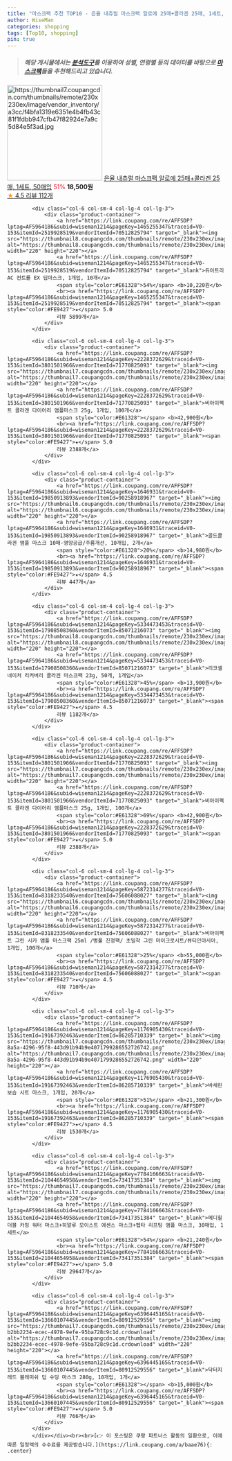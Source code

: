 ```yaml
---
title: "마스크팩 추천 TOP10 - 은율 내츄럴 마스크팩 알로에 25매+콜라겐 25매, 1세트, 50매입"
author: WiseMan
categories: shopping
tags: [Top10, shopping]
pin: true
---
```


> ##### 해당 게시물에서는 [**분석도구**](https://itemscout.io/)를 이용하여 **성별**, **연령별** 등의 데이터를 바탕으로 [**마스크팩**](https://link.coupang.com/a/baae76)들을 추천해드리고 있습니다.
<div class="container"><div class="row">
            <div class="col-6 col-sm-4 col-lg-4 col-lg-3">
                <div class="product-container">
                    <a href="https://link.coupang.com/re/AFFSDP?lptag=AF5964186&subid=wiseman1214&pageKey=7520397200&traceid=V0-153&itemId=19723209954&vendorItemId=86827307281" target="_blank"><img src="https://thumbnail7.coupangcdn.com/thumbnails/remote/230x230ex/image/vendor_inventory/a3cc/f4bfa1319e6351e4b4fb43c81f1fdbb947cfb47f82924e7a9c5d84e5f3ad.jpg" alt="https://thumbnail7.coupangcdn.com/thumbnails/remote/230x230ex/image/vendor_inventory/a3cc/f4bfa1319e6351e4b4fb43c81f1fdbb947cfb47f82924e7a9c5d84e5f3ad.jpg" width="220" height="220"></a>
                    <a href="https://link.coupang.com/re/AFFSDP?lptag=AF5964186&subid=wiseman1214&pageKey=7520397200&traceid=V0-153&itemId=19723209954&vendorItemId=86827307281" target="_blank">은율 내츄럴 마스크팩 알로에 25매+콜라겐 25매, 1세트, 50매입</a>
                    <span style="color:#E61328">51%</span> <b>18,500원</b>
                    <br><a href="https://link.coupang.com/re/AFFSDP?lptag=AF5964186&subid=wiseman1214&pageKey=7520397200&traceid=V0-153&itemId=19723209954&vendorItemId=86827307281" target="_blank"><span style="color:#FE9427">★</span> 4.5
                    리뷰 112개</a>
                </div>
            </div>
            
            <div class="col-6 col-sm-4 col-lg-4 col-lg-3">
                <div class="product-container">
                    <a href="https://link.coupang.com/re/AFFSDP?lptag=AF5964186&subid=wiseman1214&pageKey=1465255347&traceid=V0-153&itemId=2519928519&vendorItemId=70512825794" target="_blank"><img src="https://thumbnail8.coupangcdn.com/thumbnails/remote/230x230ex/image/0820_amir_esrgan_inf80k_batch_0_max3k/8505/6c1da5c4e3347ac679e66ef4019ebd3b0e06a435c357500390b54946ed48.jpg" alt="https://thumbnail8.coupangcdn.com/thumbnails/remote/230x230ex/image/0820_amir_esrgan_inf80k_batch_0_max3k/8505/6c1da5c4e3347ac679e66ef4019ebd3b0e06a435c357500390b54946ed48.jpg" width="220" height="220"></a>
                    <a href="https://link.coupang.com/re/AFFSDP?lptag=AF5964186&subid=wiseman1214&pageKey=1465255347&traceid=V0-153&itemId=2519928519&vendorItemId=70512825794" target="_blank">듀이트리 AC 컨트롤 EX 딥마스크, 1개입, 10개</a>
                    <span style="color:#E61328">54%</span> <b>10,220원</b>
                    <br><a href="https://link.coupang.com/re/AFFSDP?lptag=AF5964186&subid=wiseman1214&pageKey=1465255347&traceid=V0-153&itemId=2519928519&vendorItemId=70512825794" target="_blank"><span style="color:#FE9427">★</span> 5.0
                    리뷰 5899개</a>
                </div>
            </div>
            
            <div class="col-6 col-sm-4 col-lg-4 col-lg-3">
                <div class="product-container">
                    <a href="https://link.coupang.com/re/AFFSDP?lptag=AF5964186&subid=wiseman1214&pageKey=2228372629&traceid=V0-153&itemId=3801501966&vendorItemId=71770825093" target="_blank"><img src="https://thumbnail7.coupangcdn.com/thumbnails/remote/230x230ex/image/vendor_inventory/ae34/156cbd56225f3fdb7707b1c179ee70662c732a82e2b74e43dd35643c92dc.jpg" alt="https://thumbnail7.coupangcdn.com/thumbnails/remote/230x230ex/image/vendor_inventory/ae34/156cbd56225f3fdb7707b1c179ee70662c732a82e2b74e43dd35643c92dc.jpg" width="220" height="220"></a>
                    <a href="https://link.coupang.com/re/AFFSDP?lptag=AF5964186&subid=wiseman1214&pageKey=2228372629&traceid=V0-153&itemId=3801501966&vendorItemId=71770825093" target="_blank">비아이펙트 콜라겐 다이어리 앰플마스크 25g, 1개입, 100개</a>
                    <span style="color:#E61328"></span> <b>42,900원</b>
                    <br><a href="https://link.coupang.com/re/AFFSDP?lptag=AF5964186&subid=wiseman1214&pageKey=2228372629&traceid=V0-153&itemId=3801501966&vendorItemId=71770825093" target="_blank"><span style="color:#FE9427">★</span> 5.0
                    리뷰 2388개</a>
                </div>
            </div>
            
            <div class="col-6 col-sm-4 col-lg-4 col-lg-3">
                <div class="product-container">
                    <a href="https://link.coupang.com/re/AFFSDP?lptag=AF5964186&subid=wiseman1214&pageKey=1646931&traceid=V0-153&itemId=19850913893&vendorItemId=90258918967" target="_blank"><img src="https://thumbnail6.coupangcdn.com/thumbnails/remote/230x230ex/image/vendor_inventory/7ea2/a9f3a3bd270be10de071b5fcf611c141db0f406e3575c1cbf31b4ada6b16.jpg" alt="https://thumbnail6.coupangcdn.com/thumbnails/remote/230x230ex/image/vendor_inventory/7ea2/a9f3a3bd270be10de071b5fcf611c141db0f406e3575c1cbf31b4ada6b16.jpg" width="220" height="220"></a>
                    <a href="https://link.coupang.com/re/AFFSDP?lptag=AF5964186&subid=wiseman1214&pageKey=1646931&traceid=V0-153&itemId=19850913893&vendorItemId=90258918967" target="_blank">골드콜라겐 앰플 마스크 10매-영양공급/주름개선, 10개입, 2개</a>
                    <span style="color:#E61328">20%</span> <b>14,980원</b>
                    <br><a href="https://link.coupang.com/re/AFFSDP?lptag=AF5964186&subid=wiseman1214&pageKey=1646931&traceid=V0-153&itemId=19850913893&vendorItemId=90258918967" target="_blank"><span style="color:#FE9427">★</span> 4.5
                    리뷰 447개</a>
                </div>
            </div>
            
            <div class="col-6 col-sm-4 col-lg-4 col-lg-3">
                <div class="product-container">
                    <a href="https://link.coupang.com/re/AFFSDP?lptag=AF5964186&subid=wiseman1214&pageKey=5334473453&traceid=V0-153&itemId=17908508360&vendorItemId=85071216073" target="_blank"><img src="https://thumbnail8.coupangcdn.com/thumbnails/remote/230x230ex/image/vendor_inventory/e6d4/47bc906443154094633fe6fbadd748d8dbd665b6686b29177a1636fba337.jpg" alt="https://thumbnail8.coupangcdn.com/thumbnails/remote/230x230ex/image/vendor_inventory/e6d4/47bc906443154094633fe6fbadd748d8dbd665b6686b29177a1636fba337.jpg" width="220" height="220"></a>
                    <a href="https://link.coupang.com/re/AFFSDP?lptag=AF5964186&subid=wiseman1214&pageKey=5334473453&traceid=V0-153&itemId=17908508360&vendorItemId=85071216073" target="_blank">리코셀 네이처 리커버리 콜라겐 마스크팩 23g, 50개, 1개입</a>
                    <span style="color:#E61328">45%</span> <b>13,900원</b>
                    <br><a href="https://link.coupang.com/re/AFFSDP?lptag=AF5964186&subid=wiseman1214&pageKey=5334473453&traceid=V0-153&itemId=17908508360&vendorItemId=85071216073" target="_blank"><span style="color:#FE9427">★</span> 4.5
                    리뷰 1182개</a>
                </div>
            </div>
            
            <div class="col-6 col-sm-4 col-lg-4 col-lg-3">
                <div class="product-container">
                    <a href="https://link.coupang.com/re/AFFSDP?lptag=AF5964186&subid=wiseman1214&pageKey=2228372629&traceid=V0-153&itemId=3801501966&vendorItemId=71770825093" target="_blank"><img src="https://thumbnail7.coupangcdn.com/thumbnails/remote/230x230ex/image/vendor_inventory/ae34/156cbd56225f3fdb7707b1c179ee70662c732a82e2b74e43dd35643c92dc.jpg" alt="https://thumbnail7.coupangcdn.com/thumbnails/remote/230x230ex/image/vendor_inventory/ae34/156cbd56225f3fdb7707b1c179ee70662c732a82e2b74e43dd35643c92dc.jpg" width="220" height="220"></a>
                    <a href="https://link.coupang.com/re/AFFSDP?lptag=AF5964186&subid=wiseman1214&pageKey=2228372629&traceid=V0-153&itemId=3801501966&vendorItemId=71770825093" target="_blank">비아이펙트 콜라겐 다이어리 앰플마스크 25g, 1개입, 100개</a>
                    <span style="color:#E61328">69%</span> <b>42,900원</b>
                    <br><a href="https://link.coupang.com/re/AFFSDP?lptag=AF5964186&subid=wiseman1214&pageKey=2228372629&traceid=V0-153&itemId=3801501966&vendorItemId=71770825093" target="_blank"><span style="color:#FE9427">★</span> 5.0
                    리뷰 2388개</a>
                </div>
            </div>
            
            <div class="col-6 col-sm-4 col-lg-4 col-lg-3">
                <div class="product-container">
                    <a href="https://link.coupang.com/re/AFFSDP?lptag=AF5964186&subid=wiseman1214&pageKey=5872314277&traceid=V0-153&itemId=8318233540&vendorItemId=75606088027" target="_blank"><img src="https://thumbnail6.coupangcdn.com/thumbnails/remote/230x230ex/image/vendor_inventory/3882/e40e96a86adf0d8cc9e579c33757769e39eb494aa9a696aeea3654d3f2e4.jpg" alt="https://thumbnail6.coupangcdn.com/thumbnails/remote/230x230ex/image/vendor_inventory/3882/e40e96a86adf0d8cc9e579c33757769e39eb494aa9a696aeea3654d3f2e4.jpg" width="220" height="220"></a>
                    <a href="https://link.coupang.com/re/AFFSDP?lptag=AF5964186&subid=wiseman1214&pageKey=5872314277&traceid=V0-153&itemId=8318233540&vendorItemId=75606088027" target="_blank">비아이펙트 그린 시카 앰플 마스크팩 25ml /병풀 진정팩/ 초밀착 그린 마이크로시트/뷰티인아시아, 1개입, 100개</a>
                    <span style="color:#E61328">25%</span> <b>55,000원</b>
                    <br><a href="https://link.coupang.com/re/AFFSDP?lptag=AF5964186&subid=wiseman1214&pageKey=5872314277&traceid=V0-153&itemId=8318233540&vendorItemId=75606088027" target="_blank"><span style="color:#FE9427">★</span> 4.5
                    리뷰 710개</a>
                </div>
            </div>
            
            <div class="col-6 col-sm-4 col-lg-4 col-lg-3">
                <div class="product-container">
                    <a href="https://link.coupang.com/re/AFFSDP?lptag=AF5964186&subid=wiseman1214&pageKey=1176905430&traceid=V0-153&itemId=19167392463&vendorItemId=86285710339" target="_blank"><img src="https://thumbnail7.coupangcdn.com/thumbnails/remote/230x230ex/image/retail/images/ec65f04f-8a5a-4296-95f8-443d91b94b9e4071799286552726742.png" alt="https://thumbnail7.coupangcdn.com/thumbnails/remote/230x230ex/image/retail/images/ec65f04f-8a5a-4296-95f8-443d91b94b9e4071799286552726742.png" width="220" height="220"></a>
                    <a href="https://link.coupang.com/re/AFFSDP?lptag=AF5964186&subid=wiseman1214&pageKey=1176905430&traceid=V0-153&itemId=19167392463&vendorItemId=86285710339" target="_blank">바세린 보습 시트 마스크, 1개입, 20개</a>
                    <span style="color:#E61328">51%</span> <b>21,300원</b>
                    <br><a href="https://link.coupang.com/re/AFFSDP?lptag=AF5964186&subid=wiseman1214&pageKey=1176905430&traceid=V0-153&itemId=19167392463&vendorItemId=86285710339" target="_blank"><span style="color:#FE9427">★</span> 4.5
                    리뷰 1530개</a>
                </div>
            </div>
            
            <div class="col-6 col-sm-4 col-lg-4 col-lg-3">
                <div class="product-container">
                    <a href="https://link.coupang.com/re/AFFSDP?lptag=AF5964186&subid=wiseman1214&pageKey=7784166663&traceid=V0-153&itemId=21044654958&vendorItemId=73417351384" target="_blank"><img src="https://thumbnail7.coupangcdn.com/thumbnails/remote/230x230ex/image/0820_amir_esrgan_inf80k_batch_0_max3k/b780/ca141edf4cd1c729f84611ba15ab30c46ffcfc0b473e2853b2d21e856055.png" alt="https://thumbnail7.coupangcdn.com/thumbnails/remote/230x230ex/image/0820_amir_esrgan_inf80k_batch_0_max3k/b780/ca141edf4cd1c729f84611ba15ab30c46ffcfc0b473e2853b2d21e856055.png" width="220" height="220"></a>
                    <a href="https://link.coupang.com/re/AFFSDP?lptag=AF5964186&subid=wiseman1214&pageKey=7784166663&traceid=V0-153&itemId=21044654958&vendorItemId=73417351384" target="_blank">메디힐 더블 카밍 워터 마스크+히알루 모이스트 에센스 마스크+펩타 리프팅 앰플 마스크, 30매입, 1세트</a>
                    <span style="color:#E61328">54%</span> <b>21,240원</b>
                    <br><a href="https://link.coupang.com/re/AFFSDP?lptag=AF5964186&subid=wiseman1214&pageKey=7784166663&traceid=V0-153&itemId=21044654958&vendorItemId=73417351384" target="_blank"><span style="color:#FE9427">★</span> 5.0
                    리뷰 29647개</a>
                </div>
            </div>
            
            <div class="col-6 col-sm-4 col-lg-4 col-lg-3">
                <div class="product-container">
                    <a href="https://link.coupang.com/re/AFFSDP?lptag=AF5964186&subid=wiseman1214&pageKey=6396445165&traceid=V0-153&itemId=13660107445&vendorItemId=80912529556" target="_blank"><img src="https://thumbnail7.coupangcdn.com/thumbnails/remote/230x230ex/image/retail/images/616025576739648-b2bb2234-ecec-4978-9efe-95ba728c9c1d.crdownload" alt="https://thumbnail7.coupangcdn.com/thumbnails/remote/230x230ex/image/retail/images/616025576739648-b2bb2234-ecec-4978-9efe-95ba728c9c1d.crdownload" width="220" height="220"></a>
                    <a href="https://link.coupang.com/re/AFFSDP?lptag=AF5964186&subid=wiseman1214&pageKey=6396445165&traceid=V0-153&itemId=13660107445&vendorItemId=80912529556" target="_blank">닥터지 레드 블레미쉬 딥 수딩 마스크 280g, 10개입, 1개</a>
                    <span style="color:#E61328"></span> <b>15,000원</b>
                    <br><a href="https://link.coupang.com/re/AFFSDP?lptag=AF5964186&subid=wiseman1214&pageKey=6396445165&traceid=V0-153&itemId=13660107445&vendorItemId=80912529556" target="_blank"><span style="color:#FE9427">★</span> 5.0
                    리뷰 766개</a>
                </div>
            </div>
            </div></div><br><br>[👉 이 포스팅은 쿠팡 파트너스 활동의 일환으로, 이에 따른 일정액의 수수료를 제공받습니다.](https://link.coupang.com/a/baae76){: .center}
